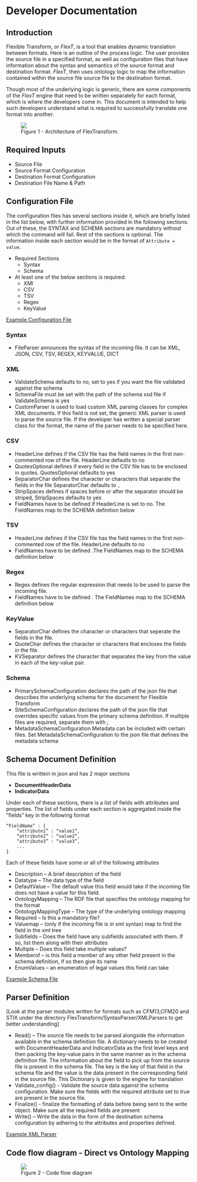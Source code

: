 # Developer Documentation

## Introduction  
Flexible Transform, or *FlexT*, is a tool that enables dynamic translation between formats. Here is an outline of the process logic. The user provides the source file in a specified format, as well as configuration files that have information about the syntax and semantics of the source format and destination format. *FlexT*, then uses ontology logic to map the information contained within the source file source file to the destination format.

Though most of the underlying logic is generic, there are some components of the *FlexT* engine that need to be written separately for each format, which is where the developers come in.  This document is intended to help such developers understand what is required to successfully translate one format into another.  

<figure>
<a href="FlexTransform/resources/images/dev-figure1.png">
<img src = "FlexTransform/resources/images/dev-figure1.png" />
</a>
<figcaption>
Figure 1 - Architecture of FlexTransform.
</figcaption>
</figure>

## Required Inputs  
- Source File
- Source Format Configuration
- Destination Format Configuration
- Destination File Name & Path

## Configuration File
The configuration files has several sections inside it, which are briefly listed in the list below, with further information provided in the following sections.  Out of these, the SYNTAX and SCHEMA sections are mandatory without which the command will fail. Rest of the sections is optional.  The information inside each section would be in the format of `Attribute = value`. 
- Required Sections
    - Syntax
    - Schema
- At least one of the below sections is required:    - XMl
    - CSV    - TSV    - Regex    - KeyValue

[Example Configuration File](FlexTransform/resources/sampleConfigurations/cfm13.cfg)
### Syntax - FileParser  announces the syntax of the incoming file. It can be XML, JSON, CSV, TSV, REGEX, KEYVALUE, DICT ### XML- ValidateSchema defaults to no, set to yes if you want the file validated against the schema- SchemaFile must be set with the path of the schema xsd file if ValidateSchema is yes- CustomParser is used to load custom XML parsing classes for complex XML documents. If this field is not set, the generic XML parser is used to parse the source file. If the developer has written a special parser class for the format, the name of the parser needs to be specified here.### CSV- HeaderLine defines if the CSV file has the field names in the first non-commented row of the file. HeaderLine defaults to no- QuotesOptional defines if every field in the CSV file has to be enclosed in quotes.  QuotesOptional defaults to yes- SeparatorChar defines the character or characters that separate the fields in the file SeparatorChar defaults to `,`- StripSpaces defines if spaces before or after the separator should be striped, StripSpaces defaults to yes- FieldNames have to be defined if HeaderLine is set to no. The FieldNames map to the SCHEMA definition below
### TSV- HeaderLine defines if the CSV file has the field names in the first non-commented row of the file. HeaderLine defaults to no- FieldNames have to be defined .The FieldNames map to the SCHEMA definition below### Regex- Regex defines the regular expression that needs to be used to parse the incoming file.- FieldNames have to be defined . The FieldNames map to the SCHEMA definition below### KeyValue- SeparatorChar defines the character or characters that seperate the fields in the file.- QuoteChar defines the character or characters that encloses the fields in the file.- KVSeparator defines the character that separates the key from the value in each of the key-value pair. ### Schema- PrimarySchemaConfiguration declares the path of the json file that describes the underlying schema for the document for Flexible Transform- SiteSchemaConfiguration declares the path of the json file that overrides specific values from the primary schema definition. If multiple files are required, separate them with ;- MetadataSchemaConfiguration Metadata can be included with certain files. Set MetadataSchemaConfiguration to the json file that defines the metadata schema
## Schema Document Definition
This file is writtein in json and has 2 major sections
- **DocumentHeaderData**- **IndicatorData**Under each of these sections, there is a list of fields with attributes and properties.  The list of fields under each section is aggregated inside the “fields” key in the following format```
“FieldName” : {    “attribute1” : “value1”,  
    “attribute2” : “value2”,  
    “attribute3” : “value3”,
    ...
}
```Each of these fields have some or all of the following attributes
- Description – A brief description of the field- Datatype – The data type of the field- DefaultValue – The default value this field would take if the incoming file does not have a value for this field.- OntologyMapping – The RDF file that specifies the ontology mapping for the format- OntologyMappingType – The type of the underlying ontology mapping- Required – Is this a mandatory file?- Valuemap – (only if the incoming file is in xml syntax) map to find the field in the xml tree- Subfields – Does the field have any subfields associated with them. If so, list them along with their attributes- Multiple – Does this field take multiple values?- Memberof – is this field a member of any other field present in the schema definition, if so then give its name- EnumValues – an enumeration of legal values this field can take[Example Schema File](FlexTransform/resources/schemaDefinitions/cfm13.json)## Parser Definition
[Look at the parser modules written for formats such as CFM13,CFM20 and STIX under the directory FlexTransform/SyntaxParser/XMLParsers to get better understanding]- Read() – The source file needs to be parsed alongside the information available in the schema definition file. A dictionary needs to be created with DocumentHeaderData and IndicatorData as the first level keys and then packing the key-value pairs in the same manner as in the schema definition file. The information about the field to pick up from the source file is present in the schema file. The key is the key of that field in the schema file and the value is the data present in the corresponding field in the source file. This Dictionary is given to the engine for translation - Validate_config() - Validate the source data against the schema configuration. Make sure the fields with the required attribute set to true are present in the source file.- Finalize() - finalize the formatting of data before being sent to the write object. Make sure all the required fields are present- Write() – Write the data in the form of the destination schema configuration by adhering to the attributes and properties defined.

[Example XML Parser](FlexTransform/SyntaxParser/XMLParsers/CFM13.py)

## Code flow diagram - Direct vs Ontology Mapping
<figure>
<a href="FlexTransform/resources/images/figure2.png">
<img src = "FlexTransform/resources/images/figure2.png" />
</a>
<figcaption>
Figure 2 - Code flow diagram
</figcaption>
</figure>